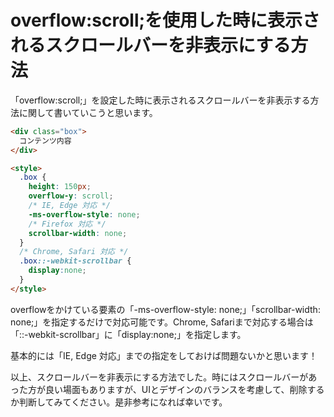 # overflow:scroll;を使用した時に表示されるスクロールバーを非表示にする方法

「overflow:scroll;」を設定した時に表示されるスクロールバーを非表示する方法に関して書いていこうと思います。

```html
<div class="box">
  コンテンツ内容
</div>

<style>
  .box {
    height: 150px;
    overflow-y: scroll;
    /* IE, Edge 対応 */
    -ms-overflow-style: none;
    /* Firefox 対応 */
    scrollbar-width: none;
  }
  /* Chrome, Safari 対応 */
  .box::-webkit-scrollbar {
    display:none;
  }
</style>
```

overflowをかけている要素の「-ms-overflow-style: none;」「scrollbar-width: none;」を指定するだけで対応可能です。Chrome, Safariまで対応する場合は「::-webkit-scrollbar」に「display:none;」を指定します。

基本的には「IE, Edge 対応」までの指定をしておけば問題ないかと思います！

以上、スクロールバーを非表示にする方法でした。時にはスクロールバーがあった方が良い場面もありますが、UIとデザインのバランスを考慮して、削除するか判断してみてください。是非参考になれば幸いです。
